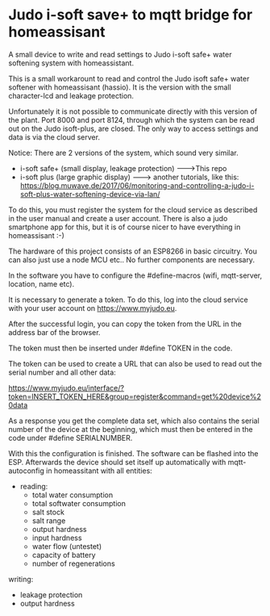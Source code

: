 # Judo i-soft save+ to mqtt bridge for homeassisant
A small device to write and read settings to Judo i-soft safe+ water softening system with homeassistant.


This is a small workarount to read and control the Judo isoft safe+ water softener with homeassisant (hassio). It is the version with the small character-lcd and leakage protection.

Unfortunately it is not possible to communicate directly with this version of the plant. Port 8000 and port 8124, through which the system can be read out on the Judo isoft-plus, are closed. The only way to access settings and data is via the cloud server.

Notice:
There are 2 versions of the system, which sound very similar.
- i-soft safe+ (small display, leakage protection) --->This repo
- i-soft plus (large graphic display) ---> another tutorials, like this: https://blog.muwave.de/2017/06/monitoring-and-controlling-a-judo-i-soft-plus-water-softening-device-via-lan/

To do this, you must register the system for the cloud service as described in the user manual and create a user account. There is also a judo smartphone app for this, but it is of course nicer to have everything in homeassisant :-)

The hardware of this project consists of an ESP8266 in basic circuitry. You can also just use a node MCU etc.. No further components are necessary.

In the software you have to configure the #define-macros (wifi, mqtt-server, location, name etc).

It is necessary to generate a token. To do this, log into the cloud service with your user account on https://www.myjudo.eu.

After the successful login, you can copy the token from the URL in the address bar of the browser.

The token must then be inserted under #define TOKEN in the code.

The token can be used to create a URL that can also be used to read out the serial number and all other data:

https://www.myjudo.eu/interface/?token=INSERT_TOKEN_HERE&group=register&command=get%20device%20data

As a response you get the complete data set, which also contains the serial number of the device at the beginning, which must then be entered in the code under #define SERIALNUMBER.

With this the configuration is finished. The software can be flashed into the ESP. Afterwards the device should set itself up automatically with mqtt-autoconfig in homeassitant with all entities:

- reading: 
  - total water consumption
  - total softwater consumption
  - salt stock
  - salt range
  - output hardness
  - input hardness
  - water flow (untestet)
  - capacity of battery
  - number of regenerations

writing:
  - leakage protection
  - output hardness



